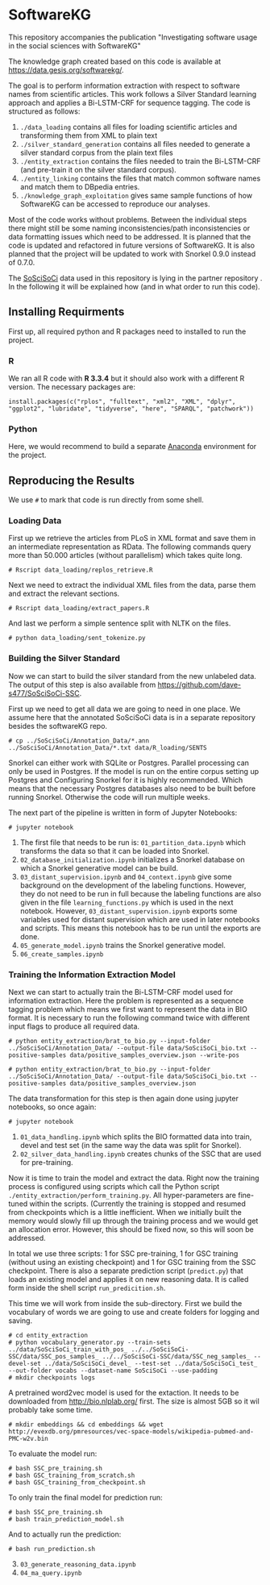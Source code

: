 # SoftwareKG
This repository accompanies the publication "Investigating software usage in the social sciences with SoftwareKG"

The knowledge graph created based on this code is available at https://data.gesis.org/softwarekg/. 

The goal is to perform information extraction with respect to software names from scientific articles. 
This work follows a Silver Standard learning approach and applies a Bi-LSTM-CRF for sequence tagging. 
The code is structured as follows:
1. `./data_loading` contains all files for loading scientific articles and transforming them from XML to plain text
2. `./silver_standard_generation` contains all files needed to generate a silver standard corpus from the plain text files
3. `./entity_extraction` contains the files needed to train the Bi-LSTM-CRF (and pre-train it on the silver standard corpus). 
4. `./entity_linking` contains the files that match common software names and match them to DBpedia entries. 
5. `./knowledge_graph_exploitation` gives same sample functions of how SoftwareKG can be accessed to reproduce our analyses.

Most of the code works without problems. 
Between the individual steps there might still be some naming inconsistencies/path inconsistencies or data formatting issues which need to be addressed. 
It is planned that the code is updated and refactored in future versions of SoftwareKG.
It is also planned that the project will be updated to work with Snorkel 0.9.0 instead of 0.7.0. 

The [SoSciSoCi](https://github.com/f-krueger/SoSciSoCi) data used in this repository is lying in the partner repository . 
In the following it will be explained how (and in what order to run this code).

## Installing Requirments 
First up, all required python and R packages need to installed to run the project.

### R
We ran all R code with **R 3.3.4** but it should also work with a different R version. The necessary packages are: 

```
install.packages(c("rplos", "fulltext", "xml2", "XML", "dplyr", "ggplot2", "lubridate", "tidyverse", "here", "SPARQL", "patchwork"))
```

### Python
Here, we would recommend to build a separate [Anaconda](https://www.anaconda.com/) environment for the project. 

## Reproducing the Results

We use `#` to mark that code is run directly from some shell. 

### Loading Data

First up we retrieve the articles from PLoS in XML format and save them in an intermediate representation as RData. 
The following commands query more than 50.000 articles (without parallelism) which takes quite long. 
```
# Rscript data_loading/replos_retrieve.R
```
Next we need to extract the individual XML files from the data, parse them and extract the relevant sections. 
```
# Rscript data_loading/extract_papers.R
```
And last we perform a simple sentence split with NLTK on the files. 
```
# python data_loading/sent_tokenize.py
```

### Building the Silver Standard

Now we can start to build the silver standard from the new unlabeled data. The output of this step is also available from https://github.com/dave-s477/SoSciSoCi-SSC.

First up we need to get all data we are going to need in one place.
We assume here that the annotated SoSciSoCi data is in a separate repository besides the softwareKG repo.
```
# cp ../SoSciSoCi/Annotation_Data/*.ann ../SoSciSoCi/Annotation_Data/*.txt data/R_loading/SENTS
```
Snorkel can either work with SQLite or Postgres. Parallel processing can only be used in Postgres. If the model is run on the entire corpus setting up Postgres and Configuring Snorkel for it is highly recommended. Which means that the necessary Postgres databases also need to be built before running Snorkel. Otherwise the code will run multiple weeks.   

The next part of the pipeline is written in form of Jupyter Notebooks:
```
# jupyter notebook
```
1. The first file that needs to be run is: `01_partition_data.ipynb` which transforms the data so that it can be loaded into Snorkel. 
2. `02_database_initialization.ipynb` initializes a Snorkel database on which a Snorkel generative model can be build. 
3. `03_distant_supervision.ipynb` and `04_context.ipynb` give some background on the development of the labeling functions. However, they do not need to be run in full because the labeling functions are also given in the file `learning_functions.py` which is used in the next notebook. However, `03_distant_supervision.ipynb` exports some variables used for distant supervision which are used in later notebooks and scripts. This means this notebook has to be run until the exports are done. 
4. `05_generate_model.ipynb` trains the Snorkel generative model. 
5. `06_create_samples.ipynb`

### Training the Information Extraction Model

Next we can start to actually train the Bi-LSTM-CRF model used for information extraction. 
Here the problem is represented as a sequence tagging problem which means we first want to represent the data in BIO format.
It is necessary to run the following command twice with different input flags to produce all required data. 
```
# python entity_extraction/brat_to_bio.py --input-folder ../SoSciSoCi/Annotation_Data/ --output-file data/SoSciSoCi_bio.txt --positive-samples data/positive_samples_overview.json --write-pos
```
```
# python entity_extraction/brat_to_bio.py --input-folder ../SoSciSoCi/Annotation_Data/ --output-file data/SoSciSoCi_bio.txt --positive-samples data/positive_samples_overview.json
```

The data transformation for this step is then again done using jupyter notebooks, so once again:
```
# jupyter notebook
```
1. `01_data_handling.ipynb` which splits the BIO formatted data into train, devel and test set (in the same way the data was split for Snorkel).
2. `02_silver_data_handling.ipynb` creates chunks of the SSC that are used for pre-training.

Now it is time to train the model and extract the data. 
Right now the training process is configured using scripts which call the Python script `./entity_extraction/perform_training.py`. 
All hyper-parameters are fine-tuned within the scripts. (Currently the training is stopped and resumed from checkpoints which is a little inefficient. When we initially built the memory would slowly fill up through the training process and we would get an allocation error. However, this should be fixed now, so this will soon be addressed.

In total we use three scripts: 1 for SSC pre-training, 1 for GSC training (without using an existing checkpoint) and 1 for GSC training from the SSC checkpoint.
There is also a separate prediction script (`predict.py`) that loads an existing model and applies it on new reasoning data. 
It is called form inside the shell script `run_predicition.sh`.

This time we will work from inside the sub-directory.
First we build the vocabulary of words we are going to use and create folders for logging and saving.
```
# cd entity_extraction
# python vocabulary_generator.py --train-sets ../data/SoSciSoCi_train_with_pos_ ../../SoSciSoCi-SSC/data/SSC_pos_samples_ ../../SoSciSoCi-SSC/data/SSC_neg_samples_ --devel-set ../data/SoSciSoCi_devel_ --test-set ../data/SoSciSoCi_test_ --out-folder vocabs --dataset-name SoSciSoCi --use-padding  
# mkdir checkpoints logs
```
A pretrained word2vec model is used for the extaction. It needs to be downloaded from http://bio.nlplab.org/ first. The size is almost 5GB so it wil probably take some time. 
```
# mkdir embeddings && cd embeddings && wget http://evexdb.org/pmresources/vec-space-models/wikipedia-pubmed-and-PMC-w2v.bin 
```
To evaluate the model run:
```
# bash SSC_pre_training.sh 
# bash GSC_training_from_scratch.sh
# bash GSC_training_from_checkpoint.sh
```
To only train the final model for prediction run:
```
# bash SSC_pre_training.sh 
# bash train_prediction_model.sh
```
And to actually run the prediction:
```
# bash run_prediction.sh
```

3. `03_generate_reasoning_data.ipynb`
4. `04_ma_query.ipynb`
